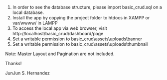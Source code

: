 1. In order to see the database structure, please import basic_crud.sql on a local database.
2. Install the app by copying the project folder to htdocs in XAMPP or var/wwww/ in LAMPP
3. To access the local app via web browser, visit http://localhost/basic_crud/dashboard/page
4. Set a writable permission to basic_crud\assets\uploads\banner
5. Set a writable permission to basic_crud\assets\uploads\thumbnail

Note: Master Layout and Pagination are not included.

Thanks!

JunJun S. Hernandez